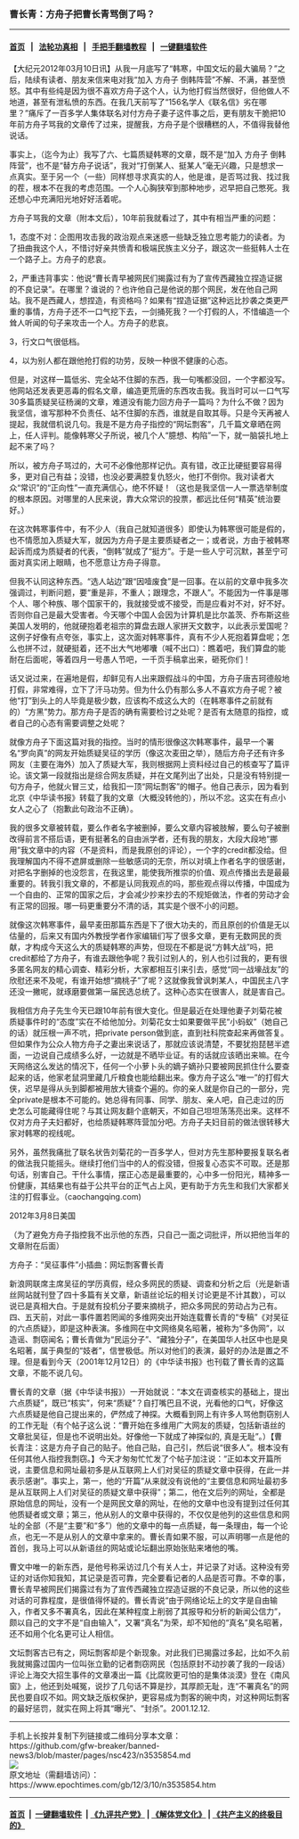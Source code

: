 ### 曹长青：方舟子把曹长青骂倒了吗？
------------------------

#### [首页](https://github.com/gfw-breaker/banned-news3/blob/master/README.md) &nbsp;&nbsp;|&nbsp;&nbsp; [法轮功真相](https://github.com/begood0513/basic/blob/master/README.md)  &nbsp;&nbsp;|&nbsp;&nbsp; [手把手翻墙教程](https://github.com/gfw-breaker/guides/wiki)  &nbsp;&nbsp;|&nbsp;&nbsp; [一键翻墙软件](https://github.com/gfw-breaker/nogfw/blob/master/README.md)  



<div><p>
 【大纪元2012年03月10日讯】从我一月底写了“韩寒，中国文坛的最大骗局？”之后，陆续有读者、朋友来信来电对我“加入
 <ok href="https://www.epochtimes.com/gb/tag/%E6%96%B9%E8%88%9F%E5%AD%90.html">
  方舟子
 </ok>
 倒韩阵营”不解、不满，甚至愤怒。其中有些纯是因为很不喜欢方舟子这个人，认为他打假当然很好，但他做人不地道，甚至有泄私愤的东西。在我几天前写了“156名学人《联名信》劣在哪里？”痛斥了一百多学人集体联名对付方舟子妻子这件事之后，更有朋友干脆把10年前方舟子骂我的文章传了过来，提醒我，方舟子是个很糟糕的人，不值得我替他说话。
</p>
<p>
 事实上，（迄今为止）我写了六、七篇质疑韩寒的文章，既不是“加入
 <ok href="https://www.epochtimes.com/gb/tag/%E6%96%B9%E8%88%9F%E5%AD%90.html">
  方舟子
 </ok>
 倒韩阵营”，也不是“替方舟子说话”，我对“打倒某人、挺某人”毫无兴趣，只是想求一点真实。至于另一个（一些）同样想寻求真实的人，他是谁，是否骂过我、找过我的茬，根本不在我的考虑范围。一个人心胸狭窄到那种地步，迟早把自己憋死。我还想心中充满阳光地好好活着呢。
</p>
<p>
 方舟子骂我的文章（附本文后），10年前我就看过了，其中有相当严重的问题：
</p>
<p>
 1，态度不对：企图用攻击我的政治观点来迷惑一些缺乏独立思考能力的读者。为了扭曲我这个人，不惜讨好亲共愤青和极端民族主义分子，跟这次一些挺韩人士在一个路子上。方舟子的悲哀。
</p>
<p>
 2，严重违背事实：他说“曹长青早被网民们揭露过有为了宣传西藏独立捏造证据的不良记录”。在哪里？谁说的？也许他自己是他说的那个网民，发在他自己网站。我不是西藏人，想捏造，有资格吗？如果有“捏造证据”这种远比抄袭之类更严重的事情，方舟子还不一口气挖下去，一剑捅死我？一个打假的人，不惜编造一个耸人听闻的句子来攻击一个人。方舟子的悲哀。
</p>
<p>
 3，行文口气很低档。
</p>
<p>
 4，以为别人都在跟他抢打假的功劳，反映一种很不健康的心态。
</p>
<p>
 但是，对这样一篇低劣、完全站不住脚的东西，我一句嘴都没回，一个字都没写。他网站还发表更恶毒的假名文章，编造更荒唐的东西攻击我。我当时可以一口气写30多篇质疑吴征杨澜的文章，难道没有能力回方舟子一篇吗？为什么不做？因为我坚信，谁写那种不负责任、站不住脚的东西，谁就是自取其辱。只是今天再被人提起，我就借机说几句。我是不是方舟子指控的“网坛剽客”，几千篇文章晒在网上，任人评判。能像韩寒父子所说，被几个人“臆想、构陷”一下，就一脑袋扎地上起不来了吗？
</p>
<p>
 所以，被方舟子骂过的，大可不必像他那样记仇。真有错，改正比硬挺要容易得多，更对自己有益；没错，也没必要满腔复仇怒火，他打不倒你。我对读者大众“常识”的“正向性”一直充满信心，绝不怀疑！（这也是我坚信一人一票选举制度的根本原因。对哪里的人民来说，靠大众常识的投票，都远比任何“精英”统治要好。）
</p>
<p>
 在这次韩寒事件中，有不少人（我自己就知道很多）即使认为韩寒很可能是假的，也不情愿加入质疑大军，就因为方舟子是主要质疑者之一；或者说，方由于被韩寒起诉而成为质疑者的代表，“倒韩”就成了“挺方”。于是一些人宁可沉默，甚至宁可面对真实闭上眼睛，也不愿意让方舟子得意。
</p>
<p>
 但我不认同这种东西。“选人站边”跟“因噎废食”是一回事。在以前的文章中我多次强调过，判断问题，要“重是非，不重人；跟理念，不跟人”。不能因为一件事是哪个人、哪个种族、哪个国家干的，我就接受或不接受，而是应看对不对，好不好。否则你自己是最大受害者。今天哪个中国人会因为计算机是比尔盖茨、乔布斯这些美国人发明的，他就硬抱着老祖宗的算盘去跟人家拼天文数字，以此表示爱国呢？这例子好像有点夸张，事实上，这次面对韩寒事件，真有不少人死抱着算盘呢；怎么也拼不过，就硬挺着，还不出大气地嘟囔（喊不出口）：瞧着吧，我们算盘的能耐在后面呢，等着四月一号愚人节吧，一千页手稿拿出来，砸死你们！
</p>
<p>
 话又说过来，在遍地是假，却鲜见有人出来跟假战斗的中国，方舟子唐吉珂德般地打假，非常难得，立下了汗马功劳。但为什么仍有那么多人不喜欢方舟子呢？被他“打”到头上的人毕竟是极少数，应该构不成这么大的（在韩寒事件之前就有的）“方黑”势力。那方舟子是否的确有需要检讨之处呢？是否有太随意的指控，或者自己的心态有需要调整之处呢？
</p>
<p>
 就像方舟子下面这篇对我的指控。当时的情形很像这次韩寒事件，最早一个署名“罗向真”的网友开始质疑吴征的学历（像这次麦田之举），随后方舟子还有许多网友（主要在海外）加入了质疑大军，我则根据网上资料经过自己的核查写了篇评论。该文第一段就指出是综合网友质疑，并在文尾列出了出处，只是没有特别提一句方舟子，他就火冒三丈，给我扣一顶“网坛剽客”的帽子。他自己表示，因为看到北京《中华读书报》转载了我的文章（大概没转他的），所以不忿。这实在有点小女人之心了（抱歉此句政治不正确）。
</p>
<p>
 我的很多文章被转载，要么作者名字被删掉，要么文章内容被肢解，要么句子被删改得前言不搭后语，更有挺著名的自由派学者，还有我的朋友，大段大段地“挪用”我文章中的内容（不是资料，而是我原创的评论），一个字的credit都没给。但我理解国内不得不遮屏或删除一些敏感词的无奈，所以对填上作者名字的很感谢，对把名字删掉的也没怨言，在我这里，能使我所推崇的价值、观点传播出去是最最重要的。转我引我文章的，不都是认同我观点的吗，那些观点得以传播，中国成为一个自由的、正常的国家之后，才会减少抄来抄去的不规矩做法，作者的劳动才会有正常的回报。哪一码更重要分不清的话，其实是个很不小的问题。
</p>
<p>
 就像这次韩寒事件，最早麦田那篇东西是下了很大功夫的，而且原创的价值是无以估量的，后来又有国内外教授学者作家编辑们写了很多文章，更有无数网民的贡献，才构成今天这么大的质疑韩寒的声势，但现在不都是说“方韩大战”吗，把credit都给了方舟子，有谁去跟他争呢？我引过别人的，别人也引过我的，更有很多匿名网友的精心调查、精彩分析，大家都相互引来引去，感觉“同一战壕战友”的欣慰还来不及呢，有谁开始想“摘桃子”了呢？这就像我曾讽刺某人，中国民主八字还没一撇呢，就琢磨要做第一届民选总统了。这种心态实在很害人，就是害自己。
</p>
<p>
 我相信方舟子先生今天已跟10年前有很大变化。但是最近在处理他妻子刘菊花被质疑事件时的“态度”实在不给他加分。刘菊花女士如果要做平民“小蚂蚁”（她自己的话）就压根一声不吭，把private person做到底，直到社科院查起来再做答复。但如果作为公众人物方舟子之妻出来说话了，那就应该说清楚，不要犹抱琵琶半遮面，一边说自己成绩多么好，一边就是不晒毕业证。有的话就应该晒出来嘛。在今天网络这么发达的情况下，任何一个小萝卜头的嫡子嫡孙只要被网民抓住什么要查起来的话，他家老鼠洞里藏几斤粮食也能给翻出来。像方舟子这么“唯一”的打假大侠，迟早是得从头到脚都被用放大镜查个遍的。你的亲人就是你自己的一部分，完全private是根本不可能的。她总得有同事、同学、朋友、亲人吧，自己走过的历史怎么可能藏得住呢？与其让网友翻个底朝天，不如自己坦坦荡荡亮出来。这样不仅对方舟子夫妇都好，也给质疑韩寒阵营加分吧。方舟子夫妇目前的做法很转移大家对韩寒的视线呢。
</p>
<p>
 另外，虽然我痛批了联名状告刘菊花的一百多学人，但对方先生那种要报复联名者的做法我只能摇头。继续打他们当中的人的假没错，但报复心态实不可取。还是那句话，别害自己。干什么事情，摆正心态是最重要的，心中多一份阳光，精神多一份健康，其结果也有益于公共平台的正气占上风，更有助于方先生和我们大家都关注的打假事业。（caochangqing.com)
</p>
<p>
 2012年3月8日美国
</p>
<p>
 （为了避免方舟子指控我不出示他的东西，只自己一面之词批评，所以把他当年的文章附在后面）
</p>
<p>
 方舟子：“吴征事件”小插曲：网坛剽客曹长青
</p>
<p>
 新浪网联席主席吴征的学历真假，经众多网民的质疑、调查和分析之后（光是新语丝网站就刊登了四十多篇有关文章，新语丝论坛的相关讨论更是不计其数），可以说已是真相大白。于是就有投机分子要来摘桃子，把众多网民的劳动占为己有。四、五天前，对此一事件置若罔闻的多维网突出开始连载曹长青的“专稿”《对吴征的六点质疑》，即是这种表演。多维网在中文网络臭名昭著，被称为“多伪网”，以造谣、剽窃闻名；曹长青做为“民运分子”、“藏独分子”，在美国华人社区中也是臭名昭著，属于典型的“妓者”，信誉极低。所以对他们的表演，最好的办法是置之不理。但是看到今天（2001年12月12日）的《中华读书报》也刊载了曹长青的这篇文章，不能不说几句。
</p>
<p>
 曹长青的文章（据《中华读书报》）一开始就说：“本文在调查核实的基础上，提出六点质疑”，既已“核实”，何来“质疑”？自打嘴巴且不说，光看他的口气，好像这六点质疑是他自己提出来的，俨然成了神探。大概看到网上有许多人骂他剽窃别人的工作无耻（有个帖子这么说：“曹开始在多维用广大网友的质疑，包括新语丝的文章批吴征，但是也不说明出处。好像他一下就成了神探似的, 真是无耻”。）【曹长青注：这是方舟子自己的贴子。他自己贴，自己引，然后说“很多人”。根本没有任何其他人指控我剽窃。】今天才匆匆忙忙发了个帖子加注说：“正如本文开篇所说，主要信息和网址最初多是从互联网上人们对吴征的质疑文章中获得，在此一并表示感谢”。事实上，第一，他的“开篇”从来就没有说他的“主要信息和网址最初多是从互联网上人们对吴征的质疑文章中获得”；第二，他在文后列的网址，全都是原始信息的网址，没有一个是网民文章的网址，在他的文章中也没有提到过任何其他质疑者或文章；第三，他从别人的文章中获得的，不仅仅是他列的这些信息和网址的全部（不是“主要”和“多”）他的文章中的每一点质疑，每一条理由，每一个论点，也无一不是从别人的文章中拿来的。曹长青如果不服，可以声明哪一点是他的首创，我马上可以从新语丝的网站或论坛翻出原始张贴来堵他的嘴。
</p>
<p>
 曹文中唯一的新东西，是他号称采访过几个有关人士，并记录了对话。这种没有旁证的对话你知我知，其记录是否可靠，完全要看记者的人品是否可靠。不幸的事，曹长青早被网民们揭露过有为了宣传西藏独立捏造证据的不良记录，所以他的这些对话的可靠程度，是很值得怀疑的。曹长青说“由于网络论坛上的文字是自由输入，作者又多不署真名，因此在某种程度上削弱了其报导和分析的新闻公信力”，颇以自己的文字不是“自由输入”，又署“真名”为荣，却不知他的“真名”臭名昭著，还不如用个化名更可让人相信。
</p>
<p>
 文坛剽客古已有之，网坛剽客却是个新现象。对此我们已揭露过多起，比如不久前我就揭露过国内一位叫张立勤的记者剽窃网民（包括原封不动抄袭了我的一段话）评论上海交大招生事件的文章凑出一篇《比腐败更可怕的是集体淡漠》登在《南风窗》上，他还到处喊冤，说抄了几句话不算是抄，其厚颜无耻，连“不署真名”的网民也要自叹不如。网文缺乏版权保护，更容易成为剽客的碗中肉，对这种网坛剽客的最好惩罚，就实在网上将其“曝光”、“封杀”。2001.12.12.
</p>
</div>
<hr/>
手机上长按并复制下列链接或二维码分享本文章：<br/>
https://github.com/gfw-breaker/banned-news3/blob/master/pages/nsc423/n3535854.md <br/>
<a href='https://github.com/gfw-breaker/banned-news3/blob/master/pages/nsc423/n3535854.md'><img src='https://github.com/gfw-breaker/banned-news3/blob/master/pages/nsc423/n3535854.md.png'/></a> <br/>
原文地址（需翻墙访问）：https://www.epochtimes.com/gb/12/3/10/n3535854.htm


------------------------
#### [首页](https://github.com/gfw-breaker/banned-news3/blob/master/README.md) &nbsp;|&nbsp; [一键翻墙软件](https://github.com/gfw-breaker/nogfw/blob/master/README.md) &nbsp;| [《九评共产党》](https://github.com/gfw-breaker/9ping.md/blob/master/README.md#九评之一评共产党是什么) | [《解体党文化》](https://github.com/gfw-breaker/jtdwh.md/blob/master/README.md) | [《共产主义的终极目的》](https://github.com/gfw-breaker/gczydzjmd.md/blob/master/README.md)


<img src='http://gfw-breaker.win/banned-news3/pages/nsc423/n3535854.md' width='0px' height='0px'/>